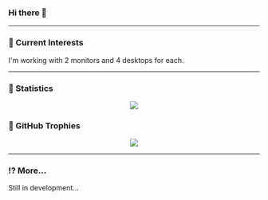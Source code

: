 <h3>Hi there 👋</h3>

<hr>

<h3>🍐 Current Interests</h3>

I'm working with 2 monitors and 4 desktops for each.

<hr>

<h3> 🚀 Statistics</h3>

<p align="center"><img src="https://github-readme-stats.vercel.app/api/top-langs/?username=minh711&theme=dracula&hide_border=true&include_all_commits=true&count_private=true&layout=compact"/></p>

<h3>🍹 GitHub Trophies</h3>

<p align="center"><img src="https://github-profile-trophy.vercel.app/?username=minh711&theme=onedark&no-frame=true&margin-w=8&margin-h=8&column=4&row=2"</p>

<hr>

<h3>⁉ More...</h3>

<p>Still in development...</p>
